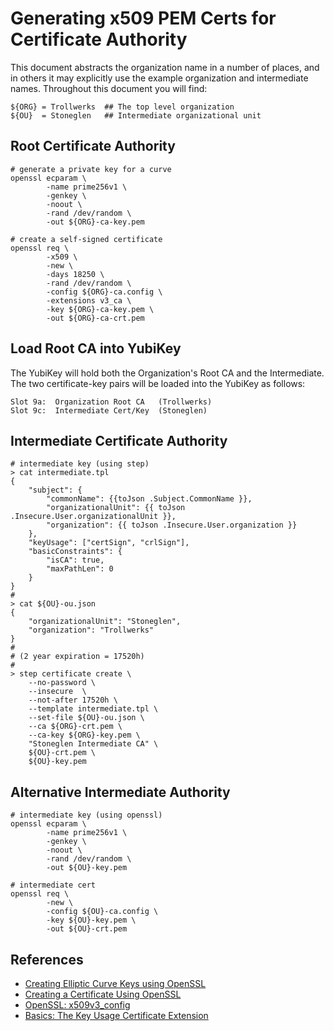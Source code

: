 Generating x509 PEM Certs for Certificate Authority
===================================================

This document abstracts the organization name in a number of places,
and in others it may explicitly use the example organization and
intermediate names.  Throughout this document you will find:

    ${ORG} = Trollwerks  ## The top level organization
    ${OU}  = Stoneglen   ## Intermediate organizational unit

Root Certificate Authority
--------------------------

```
# generate a private key for a curve
openssl ecparam \
        -name prime256v1 \
        -genkey \
        -noout \
        -rand /dev/random \
        -out ${ORG}-ca-key.pem

# create a self-signed certificate
openssl req \
        -x509 \
        -new \
        -days 18250 \
        -rand /dev/random \
        -config ${ORG}-ca.config \
        -extensions v3_ca \
        -key ${ORG}-ca-key.pem \
        -out ${ORG}-ca-crt.pem
```

Load Root CA into YubiKey
-------------------------

The YubiKey will hold both the Organization's Root CA and the
Intermediate.  The two certificate-key pairs will be loaded into the
YubiKey as follows:

    Slot 9a:  Organization Root CA   (Trollwerks)
    Slot 9c:  Intermediate Cert/Key  (Stoneglen)



Intermediate Certificate Authority
----------------------------------

```
# intermediate key (using step)
> cat intermediate.tpl
{
    "subject": {
        "commonName": {{toJson .Subject.CommonName }},
        "organizationalUnit": {{ toJson .Insecure.User.organizationalUnit }},
        "organization": {{ toJson .Insecure.User.organization }}
    },
    "keyUsage": ["certSign", "crlSign"],
    "basicConstraints": {
        "isCA": true,
        "maxPathLen": 0
    }
}
#
> cat ${OU}-ou.json
{
    "organizationalUnit": "Stoneglen",
    "organization": "Trollwerks"
}
#
# (2 year expiration = 17520h)
#
> step certificate create \
    --no-password \
    --insecure  \
    --not-after 17520h \
    --template intermediate.tpl \
    --set-file ${OU}-ou.json \
    --ca ${ORG}-crt.pem \
    --ca-key ${ORG}-key.pem \
    "Stoneglen Intermediate CA" \
    ${OU}-crt.pem \
    ${OU}-key.pem

```

Alternative Intermediate Authority
----------------------------------

```
# intermediate key (using openssl)
openssl ecparam \
        -name prime256v1 \
        -genkey \
        -noout \
        -rand /dev/random \
        -out ${OU}-key.pem

# intermediate cert
openssl req \
        -new \
        -config ${OU}-ca.config \
        -key ${OU}-key.pem \
        -out ${OU}-crt.pem
```


References
----------

* [Creating Elliptic Curve Keys using
  OpenSSL](https://www.scottbrady91.com/openssl/creating-elliptical-curve-keys-using-openssl)
* [Creating a Certificate Using
  OpenSSL](https://sockettools.com/kb/creating-certificate-using-openssl/)
* [OpenSSL: x509v3_config](https://www.openssl.org/docs/manmaster/man5/x509v3_config.html)
* [Basics: The Key Usage Certificate
  Extension](https://www.gradenegger.eu/en/basics-the-key-usage-certificate-extension/)

